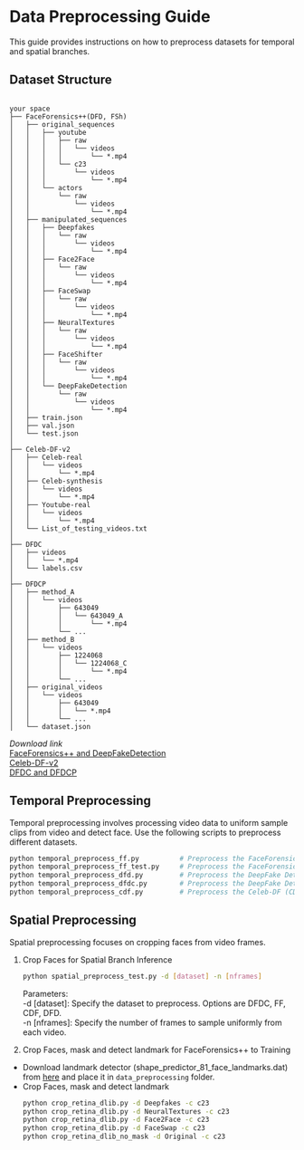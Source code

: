 # Data Preprocessing Guide

This guide provides instructions on how to preprocess datasets for temporal and spatial branches. 

## Dataset Structure
```

your space
├── FaceForensics++(DFD, FSh)
│   ├── original_sequences
│   │   ├── youtube
│   │   │   ├── raw
│   │   │   │   └── videos
│   │   │   │       └── *.mp4
│   │   │   └── c23
│   │   │       └── videos
│   │   │           └── *.mp4
│   │   └── actors
│   │       └── raw
│   │           └── videos
│   │               └── *.mp4
│   ├── manipulated_sequences
│   │   ├── Deepfakes
│   │   │   └── raw
│   │   │       └── videos
│   │   │           └── *.mp4
│   │   ├── Face2Face
│   │   │   └── raw
│   │   │       └── videos
│   │   │           └── *.mp4
│   │   ├── FaceSwap
│   │   │   └── raw
│   │   │       └── videos
│   │   │           └── *.mp4
│   │   ├── NeuralTextures
│   │   │   └── raw
│   │   │       └── videos
│   │   │           └── *.mp4
│   │   ├── FaceShifter
│   │   │   └── raw
│   │   │       └── videos
│   │   │           └── *.mp4
│   │   └── DeepFakeDetection
│   │       └── raw
│   │           └── videos
│   │               └── *.mp4
│   ├── train.json
│   ├── val.json
│   └── test.json
│
├── Celeb-DF-v2
│   ├── Celeb-real
│   │   └── videos
│   │       └── *.mp4
│   ├── Celeb-synthesis
│   │   └── videos
│   │       └── *.mp4
│   ├── Youtube-real
│   │   └── videos
│   │       └── *.mp4
│   └── List_of_testing_videos.txt
│
├── DFDC
│   ├── videos
│   │   └── *.mp4
│   └── labels.csv
│
├── DFDCP
│   ├── method_A
│   │   └── videos
│   │       ├── 643049
│   │       │   └── 643049_A
│   │       │       └── *.mp4
│   │       └── ...
│   ├── method_B
│   │   └── videos
│   │       ├── 1224068
│   │       │   └── 1224068_C
│   │       │       └── *.mp4
│   │       └── ...
│   ├── original_videos
│   │   └── videos
│   │       ├── 643049
│   │       │   └── *.mp4
│   │       └── ...
│   └── dataset.json
```

*Download link*             
[FaceForensics++ and DeepFakeDetection](https://github.com/ondyari/FaceForensics)  
[Celeb-DF-v2](https://github.com/yuezunli/celeb-deepfakeforensics)  
[DFDC and DFDCP](https://dfdc.ai/login)  



## Temporal Preprocessing

Temporal preprocessing involves processing video data to uniform sample clips from video and detect face. Use the following scripts to preprocess different datasets.

```bash
python temporal_preprocess_ff.py          # Preprocess the FaceForensics++ (FF++) training set
python temporal_preprocess_ff_test.py     # Preprocess the FaceForensics++ (FF++) and Fsh test sets
python temporal_preprocess_dfd.py         # Preprocess the DeepFake Detection (DFD) dataset
python temporal_preprocess_dfdc.py        # Preprocess the DeepFake Detection Challenge (DFDC) dataset
python temporal_preprocess_cdf.py         # Preprocess the Celeb-DF (CDF) dataset
```


## Spatial Preprocessing
Spatial preprocessing focuses on cropping faces from video frames.
1. Crop Faces for Spatial Branch Inference
    ```bash
    python spatial_preprocess_test.py -d [dataset] -n [nframes]
    ```
    Parameters:             
    -d [dataset]: Specify the dataset to preprocess. Options are DFDC, FF, CDF, DFD.                
    -n [nframes]: Specify the number of frames to sample uniformly from each video.

2. Crop Faces, mask and detect landmark for FaceForensics++ to Training         
- Download landmark detector (shape_predictor_81_face_landmarks.dat) from [here](https://github.com/codeniko/shape_predictor_81_face_landmarks) and place it in `data_preprocessing` folder.  
- Crop Faces, mask and detect landmark
    ```bash
    python crop_retina_dlib.py -d Deepfakes -c c23
    python crop_retina_dlib.py -d NeuralTextures -c c23
    python crop_retina_dlib.py -d Face2Face -c c23
    python crop_retina_dlib.py -d FaceSwap -c c23
    python crop_retina_dlib_no_mask -d Original -c c23
    ```